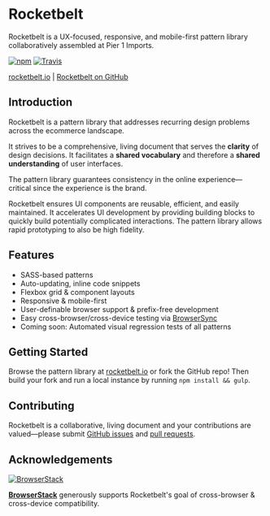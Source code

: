 Rocketbelt
==========
Rocketbelt is a UX-focused, responsive, and mobile-first pattern library collaboratively assembled at Pier 1 Imports.

[![npm](https://img.shields.io/npm/v/rocketbelt.svg?style=flat-square)](https://www.npmjs.com/package/rocketbelt)
[![Travis](https://img.shields.io/travis/Pier1/rocketbelt.svg?style=flat-square)](https://travis-ci.org/Pier1/rocketbelt)

[rocketbelt.io](http://rocketbelt.io) | [Rocketbelt on GitHub](https://github.com/pier1/rocketbelt)

Introduction
------------
Rocketbelt is a pattern library that addresses recurring design problems across the ecommerce landscape.

It strives to be a comprehensive, living document that serves the __clarity__ of design decisions. It facilitates a __shared vocabulary__ and therefore a __shared understanding__ of user interfaces.

The pattern library guarantees consistency in the online experience—critical since the experience is the brand.

Rocketbelt ensures UI components are reusable, efficient, and easily maintained. It accelerates UI development by providing building blocks to quickly build potentially complicated interactions. The pattern library allows rapid prototyping to also be high fidelity.

Features
--------
* SASS-based patterns
* Auto-updating, inline code snippets
* Flexbox grid & component layouts
* Responsive & mobile-first
* User-definable browser support & prefix-free development
* Easy cross-browser/cross-device testing via [BrowserSync](https://www.browsersync.io/)
* Coming soon: Automated visual regression tests of all patterns

Getting Started
---------------
Browse the pattern library at [rocketbelt.io](http://rocketbelt.io) or fork the GitHub repo! Then build your fork and run a local instance by running `npm install && gulp`.

Contributing
------------
Rocketbelt is a collaborative, living document and your contributions are valued—please submit [GitHub issues](https://github.com/pier1/rocketbelt/issues) and [pull requests](https://github.com/pier1/rocketbelt/pulls).

Acknowledgements
----------------
[![BrowserStack](https://cdn.rawgit.com/Pier1/rocketbelt/2ebe7e55/templates/assets/browserstack.svg)](https://browserstack.com)

[**BrowserStack**](https://browserstack.com) generously supports Rocketbelt's goal of cross-browser & cross-device compatibility.
